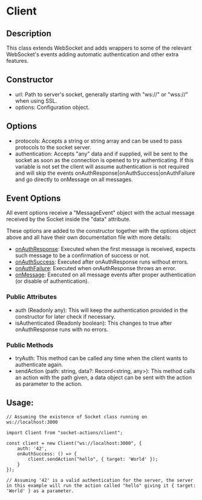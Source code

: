 # Client

## Description

This class extends WebSocket and adds wrappers to some of the relevant WebSocket's events adding automatic authentication and other extra features.

## Constructor

- url: Path to server's socket, generally starting with "ws://" or "wss://" when using SSL.
- options: Configuration object.

## Options

- protocols: Accepts a string or string array and can be used to pass protocols to the socket server.
- authentication: Accepts "any" data and if supplied, will be sent to the socket as soon as the connection is opened to try authenticating. If this variable is not set the client will assume authentication is not required and will skip the events onAuthResponse|onAuthSuccess|onAuthFailure and go directly to onMessage on all messages.

## Event Options

All event options receive a "MessageEvent" object with the actual message received by the Socket inside the "data" attribute.

These options are added to the constructor together with the options object above and all have their own documentation file with more details:

- [onAuthResponse](/docs/clientEvents/onAuthResponse.md): Executed when the first message is received, expects such message to be a confirmation of success or not.
- [onAuthSuccess](/docs/clientEvents/onAuthSuccess.md): Executed after onAuthResponse runs without errors.
- [onAuthFailure](/docs/clientEvents/onAuthFailure.md): Executed when onAuthResponse throws an error.
- [onMessage](/docs/clientEvents/onMessage.md): Executed on all message events after proper authentication (or disable of authentication).

### Public Attributes

- auth (Readonly any): This will keep the authentication provided in the constructor for later check if necessary.
- isAuthenticated (Readonly boolean): This changes to true after onAuthResponse runs with no errors.

### Public Methods

- tryAuth: This method can be called any time when the client wants to authenticate again.
- sendAction (path: string, data?: Record\<string, any>): This method calls an action with the path given, a data object can be sent with the action as parameter to the action.

## Usage:

```
// Assuming the existence of Socket class running on ws://localhost:3000

import Client from "socket-actions/client";

const client = new Client("ws://localhost:3000", {
    auth: '42',
    onAuthSuccess: () => {
        client.sendAction("hello", { target: 'World' });
    }
});

// Assuming '42' is a valid authentication for the server, the server in this example will run the action called "hello" giving it { target: 'World' } as a parameter.
```

